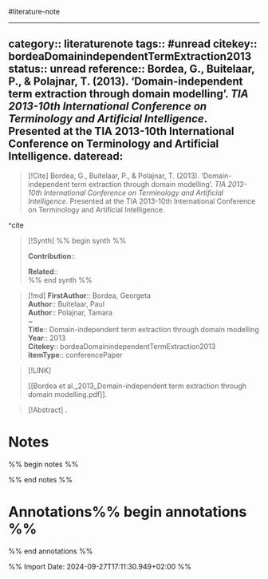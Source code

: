 #literature-note 

---
category:: literaturenote
tags:: #unread
citekey:: bordeaDomainindependentTermExtraction2013
status:: unread
reference:: Bordea, G., Buitelaar, P., & Polajnar, T. (2013). ‘Domain-independent term extraction through domain modelling’. _TIA 2013-10th International Conference on Terminology and Artificial Intelligence_. Presented at the TIA 2013-10th International Conference on Terminology and Artificial Intelligence.
dateread:
---

> [!Cite]
> Bordea, G., Buitelaar, P., & Polajnar, T. (2013). ‘Domain-independent term extraction through domain modelling’. _TIA 2013-10th International Conference on Terminology and Artificial Intelligence_. Presented at the TIA 2013-10th International Conference on Terminology and Artificial Intelligence.

^cite

>[!Synth]
>%% begin synth %%
>
>**Contribution**:: 
>
>**Related**::  
>%% end synth %%

>[!md]
> **FirstAuthor**:: Bordea, Georgeta  
> **Author**:: Buitelaar, Paul  
> **Author**:: Polajnar, Tamara  
~    
> **Title**:: Domain-independent term extraction through domain modelling  
> **Year**:: 2013   
> **Citekey**:: bordeaDomainindependentTermExtraction2013  
> **itemType**:: conferencePaper    

> [!LINK] 
>
> [[Bordea et al._2013_Domain-independent term extraction through domain modelling.pdf]].

> [!Abstract]
>.
> 
# Notes

%% begin notes %%

%% end notes %%

# Annotations%% begin annotations %%


%% end annotations %%

%% Import Date: 2024-09-27T17:11:30.949+02:00 %%
